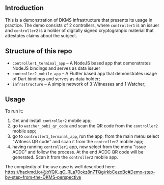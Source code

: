 ## Introduction

This is a demonstration of DKMS infrastructure that presents its usage in practice. The demo consists of 2 controllers, where `controller1` is an issuer and `controller2` is a holder of digitally signed cryptograhpic material that attestates claims about the subject.

## Structure of this repo

- `controller1_terminal_app` – A NodeJS based app that demonstrates NodeJS bindings and serves as data issuer
- `controller2_mobile_app` – A Flutter based app that demonstrates usage of Dart bindings and serves as data holder;
- `infrastructure` – A simple network of 3 Witnesses and 1 Watcher;

## Usage

To run it:
1. Get and install `controller2` mobile app;
2. go to `watcher_oobi_qr_code` and scan the QR code from the `controller2` mobile app;
3. go to `controller1_terminal_app`, run the app, from the main menu select "Witness QR code" and scan it from the `controller2` mobile app;
4. having running `controller1` app, now select from the menu "issue ACDC" and follow the process. At the end ACDC QR code will be generated. Scan it from the `controller2` mobile app.

The complexity of the use case is well described here: https://hackmd.io/@bYQK_qO_RLa70okz8n7TQg/rkbCezoBc#Demo-step-by-step-from-the-DKMS-perspective

